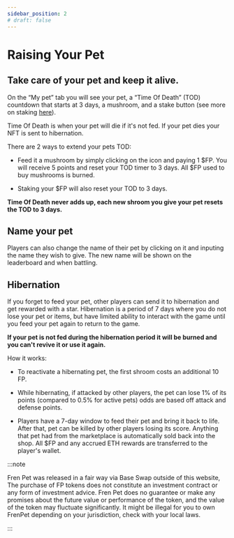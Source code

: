 ```yaml
---
sidebar_position: 2
# draft: false
---
```


# Raising Your Pet

## Take care of your pet and keep it alive.

On the “My pet” tab you will see your pet, a “Time Of Death” (TOD) countdown that starts at 3 days, a mushroom, and a stake button (see more on staking [here](/#stake)).

Time Of Death is when your pet will die if it's not fed. If your pet dies your NFT is sent to hibernation.

There are 2 ways to extend your pets TOD:

-   Feed it a mushroom by simply clicking on the icon and paying 1 $FP. You will receive 5 points and reset your TOD timer to 3 days. All $FP used to buy mushrooms is burned.
    

-   Staking your $FP will also reset your TOD to 3 days.
    

**Time Of Death never adds up, each new shroom you give your pet resets the TOD to 3 days.**

## Name your pet

Players can also change the name of their pet by clicking on it and inputing the name they wish to give. The new name will be shown on the leaderboard and when battling.

## Hibernation

If you forget to feed your pet, other players can send it to hibernation and get rewarded with a star. Hibernation is a period of 7 days where you do not lose your pet or items, but have limited ability to interact with the game until you feed your pet again to return to the game.

**If your pet is not fed during the hibernation period it will be burned and you can't revive it or use it again.**

How it works:

-   To reactivate a hibernating pet, the first shroom costs an additional 10 FP.
    

-   While hibernating, if attacked by other players, the pet can lose 1% of its points (compared to 0.5% for active pets) odds are based off attack and defense points.
    

-   Players have a 7-day window to feed their pet and bring it back to life. After that, pet can be killed by other players losing its score. Anything that pet had from the marketplace is automatically sold back into the shop. All $FP and any accrued ETH rewards are transferred to the player's wallet.

:::note

Fren Pet was released in a fair way via Base Swap outside of this website, The purchase of FP tokens does not constitute an investment contract or any form of investment advice. Fren Pet does no guarantee or make any promises about the future value or performance of the token, and the value of the token may fluctuate significantly. It might be illegal for you to own FrenPet depending on your jurisdiction, check with your local laws.

:::
